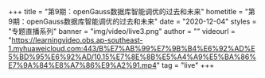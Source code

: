 +++
    title = "第9期：openGauss数据库智能调优的过去和未来"
    hometitle = "第9期：openGauss数据库智能调优的过去和未来"
    date = "2020-12-04"
    styles = "专题直播系列"
    banner = "img/video/live3.png"
    author = ""
    videourl = "https://learningvideo.obs.ap-southeast-1.myhuaweicloud.com:443/B%E7%AB%99%E7%9B%B4%E6%92%AD%E5%BD%95%E6%92%AD/10.15%E7%8E%8B%E5%A4%A9%E5%BA%86%E7%9A%84%E8%A7%86%E9%A2%91.mp4" 
    tag = "live"
+++